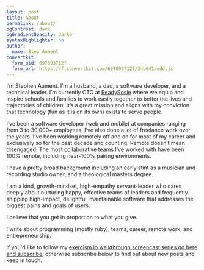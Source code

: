 ```yaml
---
layout: post
title: About
permalink: /about/
bgContrast: dark
bgGradientOpacity: darker
syntaxHighlighter: no
author:
  name: Step Aument
convertkit:
  form_uid: 697093712f
  form_url: https://f.convertkit.com/697093712f/34b641aedd.js
---
```


I’m Stephen Aument. I’m a husband, a dad, a software developer, and a technical leader. I’m currently CTO at [ReadyRosie](https://www.readyrosie.com/) where we equip and inspire schools and families to work easily together to better the lives and trajectories of children. It’s a great mission and aligns with my conviction that technology (fun as it is on its own) exists to serve people.

I’ve been a software developer (web and mobile) at companies ranging from 3 to 30,000+ employees. I’ve also done a lot of freelance work over the years. I’ve been working remotely off and on for most of my career and exclusively so for the past decade and counting. Remote doesn’t mean disengaged. The most collaborative teams I’ve worked with have been 100% remote, including near-100% pairing environments.

I have a pretty broad background including an early stint as a musician and recording studio owner, and a theological masters degree.

I am a kind, growth-mindset, high-empathy servant-leader who cares deeply about nurturing happy, effective teams of leaders and frequently shipping high-impact, delightful, maintainable software that addresses the biggest pains and goals of users.

I believe that you get in proportion to what you give.

I write about programming (mostly ruby), teams, career, remote work, and entrepreneurship.

If you'd like to follow my [exercism.io walkthrough screencast series go here and subscribe](/blog/exercism-io-walkthrough/), otherwise subscribe below to find out about new posts and keep in touch.
